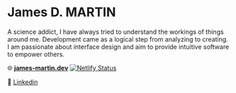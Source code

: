 # James D. MARTIN

A science addict, I have always tried to understand the workings of things around me. Development came as a logical step from analyzing to creating. I am passionate about interface design and aim to provide intuitive software to empower others.

:globe_with_meridians: __[james-martin.dev](https://james-martin.dev)__ [![Netlify Status](https://api.netlify.com/api/v1/badges/7a62fd9e-69c8-4d91-a0f1-e743485e0b85/deploy-status)](https://app.netlify.com/sites/dorkside-web/deploys)

:link: [Linkedin](https://www.linkedin.com/in/dorkside/)
